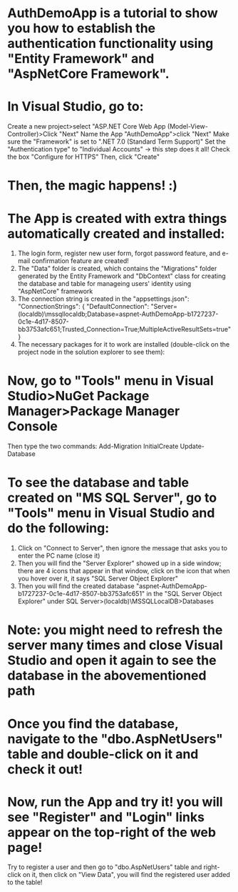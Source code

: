 # AuthDemoApp is a tutorial to show you how to establish the authentication functionality using "Entity Framework" and "AspNetCore Framework".
# In Visual Studio, go to:
Create a new project>select "ASP.NET Core Web App (Model-View-Controller)>Click "Next"
Name the App "AuthDemoApp">click "Next"
Make sure the "Framework" is set to ".NET 7.0 (Standard Term Support)"
Set the "Authentication type" to "Individual Accounts" -> this step does it all!
Check the box "Configure for HTTPS"
Then, click "Create"
# Then, the magic happens! :)
# The App is created with extra things automatically created and installed:
1. The login form, register new user form, forgot password feature, and e-mail confirmation feature are created!
2. The "Data" folder is created, which contains the "Migrations" folder generated by the Entity Framework and "DbContext" class for creating the database and table for manageing users' identity using "AspNetCore" framework
3. The connection string is created in the "appsettings.json":
"ConnectionStrings": {
  "DefaultConnection": "Server=(localdb)\\mssqllocaldb;Database=aspnet-AuthDemoApp-b1727237-0c1e-4d17-8507-bb3753afc651;Trusted_Connection=True;MultipleActiveResultSets=true"
}
4. The necessary packages for it to work are installed (double-click on the project node in the solution explorer to see them):
 <ItemGroup>
   <PackageReference Include="Microsoft.AspNetCore.Diagnostics.EntityFrameworkCore" Version="7.0.12" />
   <PackageReference Include="Microsoft.AspNetCore.Identity.EntityFrameworkCore" Version="7.0.12" />
   <PackageReference Include="Microsoft.AspNetCore.Identity.UI" Version="7.0.12" />
   <PackageReference Include="Microsoft.EntityFrameworkCore.SqlServer" Version="7.0.12" />
   <PackageReference Include="Microsoft.EntityFrameworkCore.Tools" Version="7.0.12" />
 </ItemGroup>

# Now, go to "Tools" menu in Visual Studio>NuGet Package Manager>Package Manager Console
Then type the two commands:
Add-Migration InitialCreate
Update-Database

# To see the database and table created on "MS SQL Server", go to "Tools" menu in Visual Studio and do the following:
1. Click on "Connect to Server", then ignore the message that asks you to enter the PC name (close it)
2. Then you will find the "Server Explorer" showed up in a side window; there are 4 icons that appear in that window, click on the icon that when you hover over it, it says "SQL Server Object Explorer"
3. Then you will find the created database "aspnet-AuthDemoApp-b1727237-0c1e-4d17-8507-bb3753afc651" in the "SQL Server Object Explorer" under SQL Server>(localdb)\MSSQLLocalDB>Databases
# Note: you might need to refresh the server many times and close Visual Studio and open it again to see the database in the abovementioned path
# Once you find the database, navigate to the "dbo.AspNetUsers" table and double-click on it and check it out!

# Now, run the App and try it! you will see "Register" and "Login" links appear on the top-right of the web page!
Try to register a user and then go to "dbo.AspNetUsers" table and right-click on it, then click on "View Data", you will find the registered user added to the table!
